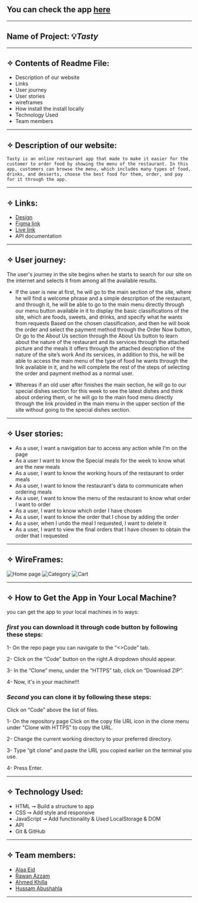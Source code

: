 ## You can check the app [here](https://gsg-cf05.github.io/Online-Restaurant-Team12/)
------------------------------------------------
## Name of Project: 💡***Tasty***
-----------------------------------------------

## ✧ Contents of Readme File:
- Description of our website 
- Links
- User journey
- User stories
- wireframes
- How install the install locally
- Technology Used
- Team members

------------------------------------------------------

## ✧ Description of our website:
    Tasty is an online restaurant app that made to make it easier for the customer to order food by showing the menu of the restaurant. In this app, customers can browse the menu, which includes many types of food, drinks, and desserts, choose the best food for them, order, and pay for it through the app.

------------------------------------------------------

## ✧ Links:
- [Design ](https://www.figma.com/file/7QIDOwDTVVwfE6vIaXsoc3/wireframe?node-id=21%3A3)
- [Figma link](https://www.figma.com/file/G8nDYDW4H3CYL4wHRIOVue/Online-Restaurant-App)
- [Live link](https://gsg-cf05.github.io/Online-Restaurant-Team12/)
- API documentation 
------------------------------------------------------
## ✧ User journey:
The user's journey in the site begins when he starts to search for our site on the internet and selects it from among all the available results.
 

  - If the user is new at first, he will go to the main section of the site, where he will find a welcome phrase and a simple description of the restaurant, and through it, he will be able to go to the main menu directly through our menu button available in it to display the basic classifications of the site, which are foods, sweets, and drinks, and specify what he wants from requests Based on the chosen classification, and then he will book the order and select the payment method through the Order Now button, Or go to the About Us section through the About Us button to learn about the nature of the restaurant and its services through the attached picture and the meals it offers through the attached description of the nature of the site’s work And its services, in addition to this, he will be able to access the main menu of the type of food he wants through the link available in it, and he will complete the rest of the steps of selecting the order and payment method as a normal user.


  -  Whereas if an old user after finishes the main   section, he will go to our special dishes section  for this week to see the latest dishes and think about ordering them, or he will go to the main food menu directly through the link provided in the main menu in the upper section of the site without going to the special dishes section.
------------------------------------------------------
## ✧ User stories:
- As a user, I want a navigation bar to access any action while I'm on the page
- As a user I want to know the Special meals for the week to know what are the new meals
- As a user, I want to know the working hours of the restaurant to order meals
- As a user, I want to know the restaurant's data to communicate when ordering meals
- As a user, I want to know the menu of the restaurant to know what order I want to order
- As a user, I want to know which order I have chosen
- As a user, I want to know the order that I chose by adding the order
- As a user, when I undo the meal I requested, I want to delete it
- As a user, I want to view the final orders that I have chosen to obtain the order that I requested

------------------------------------------------------
## ✧ WireFrames:
![Home page](https://user-images.githubusercontent.com/61549252/159138601-271f2951-195a-4967-924b-97b0675dc424.png)
![Category](https://user-images.githubusercontent.com/61549252/159138621-e89c8bb6-2d8f-4a26-8ecb-fe32460dc0fe.png)
![Cart](https://user-images.githubusercontent.com/61549252/159138629-ba08b50b-1d1b-4fbc-96fa-3314c786c2df.png)

-----------------------------------------------------  
## ✧ How to Get the App in Your Local Machine?

you can get the app to your local machines in to ways:
### ***first*** you can download it through code button by following these steps: 

1-  On the repo page you can navigate to the “<>Code” tab.

2-  Click on the “Code” button on the right.A dropdown should appear.

3-  In the “Clone” menu, under the “HTTPS” tab, click on “Download ZIP”.

4-  Now, it's in your machine!!!

### ***Second*** you can clone it by following these steps:

Click on “Code” above the list of files. 

1-  On the repository page Click on the copy file URL icon in the clone menu under "Clone with HTTPS” to copy the URL. 

2- Change the current working directory to your preferred directory.

3- Type “git clone” and paste the URL you copied earlier on the terminal you use.

4-  Press Enter.

------------------------------------------------------
## ✧ Technology Used:
- HTML ➙ Build a structure to app
- CSS ➙ Add style and responsive 
- JavaScript ➙ Add functionality & Used LocalStorage & DOM
- API 
- Git & GitHub 
------------------------------------------------------
## ✧ Team members:
- [Alaa Eid](https://github.com/AlaaEid-1) 
- [Rawan Azzam](https://github.com/Rawan-ZA)
- [Ahmed Khilla](https://github.com/ahmedkhilla)
- [Hussam Abushahla](https://github.com/hussamshahla)
------------------------------------------------------
